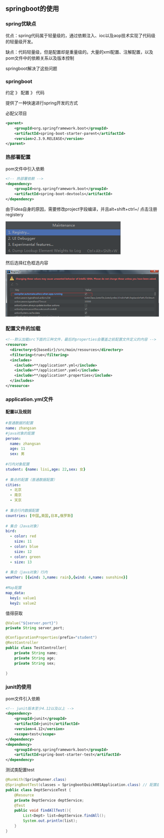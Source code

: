 ## springboot的使用

### spring优缺点

优点：spring代码属于轻量级的，通过依赖注入、ioc以及aop技术实现了代码级的轻量级开发。

缺点：代码轻量级，但是配置却是重量级的。大量的xml配置、注解配置，以及pom文件中的依赖关系以及版本控制

springboot解决了这些问题

### springboot

约定 》 配置 》 代码

提供了一种快速进行spring开发的方式

必配父项目

```xml
<parent>
    <groupId>org.springframework.boot</groupId>
    <artifactId>spring-boot-starter-parent</artifactId>
    <version>2.3.9.RELEASE</version>
</parent>
```

### 热部署配置

pom文件中引入依赖

```xml
<!-- 热部署依赖 -->
<dependency>
    <groupId>org.springframework.boot</groupId>
    <artifactId>spring-boot-devtools</artifactId>
</dependency>
```

由于idea自身的原因，需要修改project字段编译，并且alt+shift+ctrl+/ 点击注册registery

![image-20210422171920924](image-20210422171920924.png)

然后选择红色框选内容

![image-20210422172029681](springboot的使用/image-20210422172029681.png)

### 配置文件的加载

```xml
<!--默认加载src下面的三种文件，最后的properties会覆盖之前配置文件定义的内容 -->
<resource>
  <directory>${basedir}/src/main/resources</directory>
  <filtering>true</filtering>
  <includes>
    <include>**/application*.yml</include>
    <include>**/application*.yaml</include>
    <include>**/application*.properties</include>
  </includes>
</resource>
```

### application.yml文件

#### 配置以及规则

```yml
#普通数据的配置
name: zhangsan
#java对象的配置
person:
  name: zhangsan
  age: 11
  sex: 男

#行内对象配置
student: {name: lisi,age: 22,sex: 女}

# 集合的配置（普通数据配置）
cities:
  - 北京
  - 南京
  - 天京

# 集合行内数据配置
countries: [中国,美国,日本,俄罗斯]

# 集合（Java对象）
bird:
  - color: red
    size: 11
  - color: blue
    size: 12
  - color: green
  - size: 13

# 集合（java对象）行内
weather: [{wind: 3,name: rain},{wind: 4,name: sunshine}]

#Map配置
map_data:
  key1: value1
  key2: value2
```

值得获取

~~~java
@Value("${server.port}")
private String server_port;
~~~

~~~java
@ConfigurationProperties(prefix="student")
@RestController
public class TestController{
    private String name;
    private String age;
    private String sex;
    
}
~~~

### junit的使用

pom文件引入依赖

```xml
<!-- junit版本至少4.12以及以上 -->
<dependency>
    <groupId>junit</groupId>
    <artifactId>junit</artifactId>
    <version>4.12</version>
    <scope>test</scope>
</dependency>
<dependency>
    <groupId>org.springframework.boot</groupId>
    <artifactId>spring-boot-starter-test</artifactId>
</dependency>
```

测试类配置test

```java
@RunWith(SpringRunner.class)
@SpringBootTest(classes = SpringbootQuick001Application.class) // 配置启动类
public class DeptServiceTest {
    @Resource
    private DeptService deptService;
    @Test
    public void findAllTest(){
        List<Dept> list=deptService.findAll();
        System.out.println(list);
    }
}
```